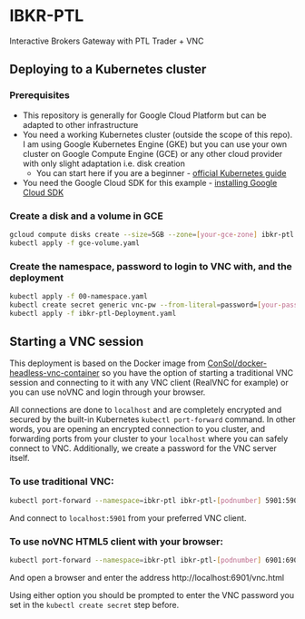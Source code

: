 # IBKR-PTL
Interactive Brokers Gateway with PTL Trader + VNC

## Deploying to a Kubernetes cluster

### Prerequisites
* This repository is generally for Google Cloud Platform but can be adapted to other infrastructure
* You need a working Kubernetes cluster (outside the scope of this repo). I am using Google Kubernetes Engine (GKE) but you can use your own cluster on Google Compute Engine (GCE) or any other cloud provider with only slight adaptation i.e. disk creation
  * You can start here if you are a beginner - [official Kubernetes guide](https://kubernetes.io/docs/setup/turnkey/gce/ "Running Kubernetes on Google Compute Engine")
* You need the Google Cloud SDK for this example - [installing Google Cloud SDK](https://cloud.google.com/sdk/install)

### Create a disk and a volume in GCE

```bash
gcloud compute disks create --size=5GB --zone=[your-gce-zone] ibkr-ptl
kubectl apply -f gce-volume.yaml
```

### Create the namespace, password to login to VNC with, and the deployment

```bash
kubectl apply -f 00-namespace.yaml
kubectl create secret generic vnc-pw --from-literal=password=[your-password] --namespace=ibkr-ptl
kubectl apply -f ibkr-ptl-Deployment.yaml
```

## Starting a VNC session

This deployment is based on the Docker image from [ConSol/docker-headless-vnc-container](https://github.com/ConSol/docker-headless-vnc-container) so you have the option of starting a traditional VNC session and connecting to it with any VNC client (RealVNC for example) or you can use noVNC and login through your browser.

All connections are done to `localhost` and are completely encrypted and secured by the built-in Kubernetes `kubectl port-forward` command. In other words, you are opening an encrypted connection to you cluster, and forwarding ports from your cluster to your `localhost` where you can safely connect to VNC. Additionally, we create a password for the VNC server itself.

### To use traditional VNC:

```bash
kubectl port-forward --namespace=ibkr-ptl ibkr-ptl-[podnumber] 5901:5901
```

And connect to `localhost:5901` from your preferred VNC client.

### To use noVNC HTML5 client with your browser:

```bash
kubectl port-forward --namespace=ibkr-ptl ibkr-ptl-[podnumber] 6901:6901
```

And open a browser and enter the address http://localhost:6901/vnc.html

Using either option you should be prompted to enter the VNC password you set in the `kubectl create secret` step before.
